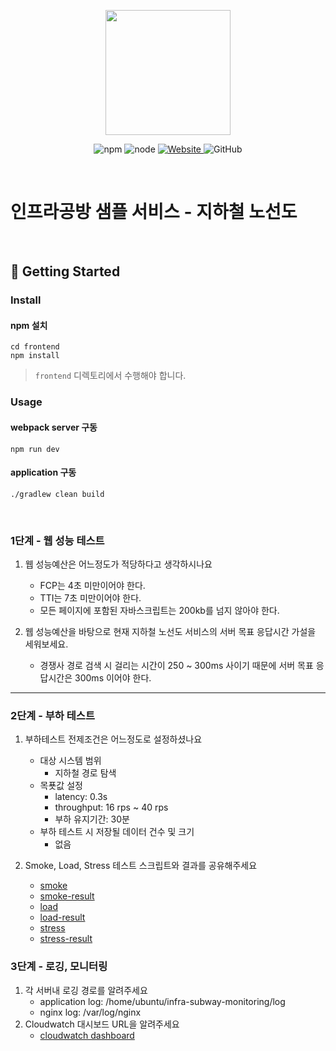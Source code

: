 <p align="center">
    <img width="200px;" src="https://raw.githubusercontent.com/woowacourse/atdd-subway-admin-frontend/master/images/main_logo.png"/>
</p>
<p align="center">
  <img alt="npm" src="https://img.shields.io/badge/npm-%3E%3D%205.5.0-blue">
  <img alt="node" src="https://img.shields.io/badge/node-%3E%3D%209.3.0-blue">
  <a href="https://edu.nextstep.camp/c/R89PYi5H" alt="nextstep atdd">
    <img alt="Website" src="https://img.shields.io/website?url=https%3A%2F%2Fedu.nextstep.camp%2Fc%2FR89PYi5H">
  </a>
  <img alt="GitHub" src="https://img.shields.io/github/license/next-step/atdd-subway-service">
</p>

<br>

# 인프라공방 샘플 서비스 - 지하철 노선도

<br>

## 🚀 Getting Started

### Install
#### npm 설치
```
cd frontend
npm install
```
> `frontend` 디렉토리에서 수행해야 합니다.

### Usage
#### webpack server 구동
```
npm run dev
```
#### application 구동
```
./gradlew clean build
```
<br>


### 1단계 - 웹 성능 테스트
1. 웹 성능예산은 어느정도가 적당하다고 생각하시나요
   - FCP는 4초 미만이어야 한다.
   - TTI는 7초 미만이어야 한다.
   - 모든 페이지에 포함된 자바스크립트는 200kb를 넘지 않아야 한다.

2. 웹 성능예산을 바탕으로 현재 지하철 노선도 서비스의 서버 목표 응답시간 가설을 세워보세요.
   - 경쟁사 경로 검색 시 걸리는 시간이 250 ~ 300ms 사이기 때문에 서버 목표 응답시간은 300ms 이어야 한다.

---

### 2단계 - 부하 테스트 
1. 부하테스트 전제조건은 어느정도로 설정하셨나요
   - 대상 시스템 범위
      - 지하철 경로 탐색
   - 목푯값 설정
      - latency: 0.3s
      - throughput: 16 rps ~ 40 rps
      - 부하 유지기간: 30분
   - 부하 테스트 시 저장될 데이터 건수 및 크기
      - 없음

2. Smoke, Load, Stress 테스트 스크립트와 결과를 공유해주세요
    - [smoke](perf/smoke.js)
    - [smoke-result](perf/smoke-result.pdf)
    - [load](perf/load.js)
    - [load-result](perf/load-result.pdf)
    - [stress](perf/stress.js)
    - [stress-result](perf/stress-result.pdf)

### 3단계 - 로깅, 모니터링
1. 각 서버내 로깅 경로를 알려주세요
    - application log: /home/ubuntu/infra-subway-monitoring/log
    - nginx log: /var/log/nginx
2. Cloudwatch 대시보드 URL을 알려주세요
    - [cloudwatch dashboard](https://ap-northeast-2.console.aws.amazon.com/cloudwatch/home?region=ap-northeast-2#dashboards:name=ifjso-subway)